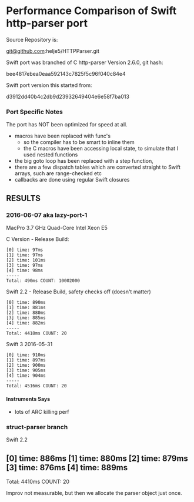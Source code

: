 Performance Comparison of Swift http-parser port
================================================

Source Repository is:

  git@github.com:helje5/HTTPParser.git

Swift port was branched of C http-parser Version 2.6.0, git hash:

  bee4817ebea0eaa592143c7825f5c96f040c84e4

Swift port version this started from:

  d3912dd40b4c2db9d23932649404e6e58f7ba013


### Port Specific Notes

The port has NOT been optimized for speed at all.

- macros have been replaced with func's
  - so the compiler has to be smart to inline them
  - the C macros have been accessing local state, to simulate that
    I used nested functions
- the big goto loop has been replaced with a step function,
- there are a few dispatch tables which are converted straight to Swift arrays,
  such are range-checked etc
- callbacks are done using regular Swift closures


## RESULTS

### 2016-06-07 aka lazy-port-1

MacPro 3.7 GHz Quad-Core Intel Xeon E5

C Version - Release Build:

    [0] time: 97ms
    [1] time: 97ms
    [2] time: 101ms
    [3] time: 97ms
    [4] time: 98ms
    -----
    Total: 490ms COUNT: 10002000

Swift 2.2 - Release Build, safety checks off (doesn't matter)

    [0] time: 890ms
    [1] time: 881ms
    [2] time: 880ms
    [3] time: 885ms
    [4] time: 882ms
    -----
    Total: 4418ms COUNT: 20

Swift 3 2016-05-31

    [0] time: 910ms
    [1] time: 897ms
    [2] time: 900ms
    [3] time: 905ms
    [4] time: 904ms
    -----
    Total: 4516ms COUNT: 20

#### Instruments Says

- lots of ARC killing perf

### struct-parser branch

Swift 2.2

[0] time: 886ms
[1] time: 880ms
[2] time: 879ms
[3] time: 876ms
[4] time: 889ms
-----
Total: 4410ms COUNT: 20

Improv not measurable, but then we allocate the parser object just once.

